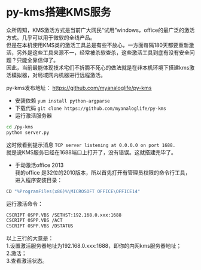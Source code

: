 # py-kms搭建KMS服务
众所周知，KMS激活方式是当前广大网民“试用”windows，office的最广泛的激活方式。几乎可以用于微软的全线产品。  
但是在本机使用KMS类的激活工具总是有些不放心，一方面每隔180天都要重新激活，另外是这些工具来源不一，经常被杀软查杀，这些激活工具到底有没有安全问题？只能全靠信仰了。  
因此，当前最能体现技术宅们不折腾不死心的做法就是在非本机环境下搭建kms激活模拟器，对局域网内机器进行远程激活。  

py-kms发布地址： https://github.com/myanaloglife/py-kms  
* 安装依赖    `yum install python-argparse`  
* 下载代码    `git clone https://github.com/myanaloglife/py-kms`  
* 运行激活服务器    
```bash
cd /py-kms
python server.py
```
这时候看到提示消息
`TCP server listening at 0.0.0.0 on port 1688.`  
就是说KMS服务已经在1688端口上打开了，没有错误。这就搭建完毕了。  
* 手动激活office 2013    
我的office 是32位的2010版本，所以首先打开有管理员权限的命令行工具，进入程序安装目录：  
```bash
CD "%ProgramFiles(x86)%\MICROSOFT OFFICE\OFFICE14"
```
运行激活命令：

```bash
CSCRIPT OSPP.VBS /SETHST:192.168.0.xxx:1688
CSCRIPT OSPP.VBS /ACT
CSCRIPT OSPP.VBS /DSTATUS
```
以上三行的大意是：  
1.设置激活服务器地址为192.168.0.xxx:1688，即你的内网kms服务器地址；  
2.激活；  
3.查看激活状态。  

